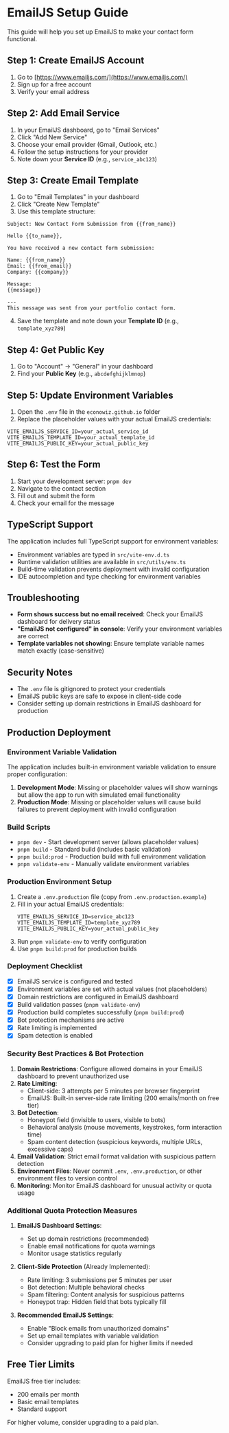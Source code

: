 # EmailJS Setup Guide

This guide will help you set up EmailJS to make your contact form functional.

## Step 1: Create EmailJS Account

1. Go to [https://www.emailjs.com/](https://www.emailjs.com/)
2. Sign up for a free account
3. Verify your email address

## Step 2: Add Email Service

1. In your EmailJS dashboard, go to "Email Services"
2. Click "Add New Service"
3. Choose your email provider (Gmail, Outlook, etc.)
4. Follow the setup instructions for your provider
5. Note down your **Service ID** (e.g., `service_abc123`)

## Step 3: Create Email Template

1. Go to "Email Templates" in your dashboard
2. Click "Create New Template"
3. Use this template structure:

```
Subject: New Contact Form Submission from {{from_name}}

Hello {{to_name}},

You have received a new contact form submission:

Name: {{from_name}}
Email: {{from_email}}
Company: {{company}}

Message:
{{message}}

---
This message was sent from your portfolio contact form.
```

4. Save the template and note down your **Template ID** (e.g., `template_xyz789`)

## Step 4: Get Public Key

1. Go to "Account" → "General" in your dashboard
2. Find your **Public Key** (e.g., `abcdefghijklmnop`)

## Step 5: Update Environment Variables

1. Open the `.env` file in the `econowiz.github.io` folder
2. Replace the placeholder values with your actual EmailJS credentials:

```env
VITE_EMAILJS_SERVICE_ID=your_actual_service_id
VITE_EMAILJS_TEMPLATE_ID=your_actual_template_id
VITE_EMAILJS_PUBLIC_KEY=your_actual_public_key
```

## Step 6: Test the Form

1. Start your development server: `pnpm dev`
2. Navigate to the contact section
3. Fill out and submit the form
4. Check your email for the message

## TypeScript Support

The application includes full TypeScript support for environment variables:

- Environment variables are typed in `src/vite-env.d.ts`
- Runtime validation utilities are available in `src/utils/env.ts`
- Build-time validation prevents deployment with invalid configuration
- IDE autocompletion and type checking for environment variables

## Troubleshooting

- **Form shows success but no email received**: Check your EmailJS dashboard for delivery status
- **"EmailJS not configured" in console**: Verify your environment variables are correct
- **Template variables not showing**: Ensure template variable names match exactly (case-sensitive)

## Security Notes

- The `.env` file is gitignored to protect your credentials
- EmailJS public keys are safe to expose in client-side code
- Consider setting up domain restrictions in EmailJS dashboard for production

## Production Deployment

### Environment Variable Validation

The application includes built-in environment variable validation to ensure proper configuration:

1. **Development Mode**: Missing or placeholder values will show warnings but allow the app to run with simulated email functionality
2. **Production Mode**: Missing or placeholder values will cause build failures to prevent deployment with invalid configuration

### Build Scripts

- `pnpm dev` - Start development server (allows placeholder values)
- `pnpm build` - Standard build (includes basic validation)
- `pnpm build:prod` - Production build with full environment validation
- `pnpm validate-env` - Manually validate environment variables

### Production Environment Setup

1. Create a `.env.production` file (copy from `.env.production.example`)
2. Fill in your actual EmailJS credentials:
   ```env
   VITE_EMAILJS_SERVICE_ID=service_abc123
   VITE_EMAILJS_TEMPLATE_ID=template_xyz789
   VITE_EMAILJS_PUBLIC_KEY=your_actual_public_key
   ```
3. Run `pnpm validate-env` to verify configuration
4. Use `pnpm build:prod` for production builds

### Deployment Checklist

- [x] EmailJS service is configured and tested
- [x] Environment variables are set with actual values (not placeholders)
- [x] Domain restrictions are configured in EmailJS dashboard
- [x] Build validation passes (`pnpm validate-env`)
- [x] Production build completes successfully (`pnpm build:prod`)
- [x] Bot protection mechanisms are active
- [x] Rate limiting is implemented
- [x] Spam detection is enabled

### Security Best Practices & Bot Protection

1. **Domain Restrictions**: Configure allowed domains in your EmailJS dashboard to prevent unauthorized use
2. **Rate Limiting**:
   - Client-side: 3 attempts per 5 minutes per browser fingerprint
   - EmailJS: Built-in server-side rate limiting (200 emails/month on free tier)
3. **Bot Detection**:
   - Honeypot field (invisible to users, visible to bots)
   - Behavioral analysis (mouse movements, keystrokes, form interaction time)
   - Spam content detection (suspicious keywords, multiple URLs, excessive caps)
4. **Email Validation**: Strict email format validation with suspicious pattern detection
5. **Environment Files**: Never commit `.env`, `.env.production`, or other environment files to version control
6. **Monitoring**: Monitor EmailJS dashboard for unusual activity or quota usage

### Additional Quota Protection Measures

1. **EmailJS Dashboard Settings**:
   - Set up domain restrictions (recommended)
   - Enable email notifications for quota warnings
   - Monitor usage statistics regularly

2. **Client-Side Protection** (Already Implemented):
   - Rate limiting: 3 submissions per 5 minutes per user
   - Bot detection: Multiple behavioral checks
   - Spam filtering: Content analysis for suspicious patterns
   - Honeypot trap: Hidden field that bots typically fill

3. **Recommended EmailJS Settings**:
   - Enable "Block emails from unauthorized domains"
   - Set up email templates with variable validation
   - Consider upgrading to paid plan for higher limits if needed

## Free Tier Limits

EmailJS free tier includes:
- 200 emails per month
- Basic email templates
- Standard support

For higher volume, consider upgrading to a paid plan.
